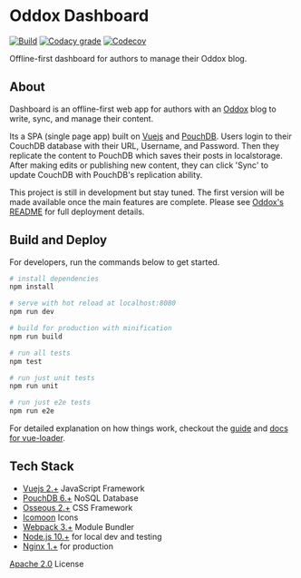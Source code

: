 # Oddox Dashboard

[![Build](https://img.shields.io/travis/amdelamar/oddox-dashboard.svg)](https://travis-ci.org/amdelamar/oddox-dashboard)
[![Codacy grade](https://img.shields.io/codacy/grade/5442d4e80cdf462584e74cdbe9d82063.svg)](https://www.codacy.com/app/amdelamar/oddox-dashboard)
[![Codecov](https://img.shields.io/codecov/c/github/amdelamar/oddox-dashboard.svg)](https://codecov.io/gh/amdelamar/oddox-dashboard)

Offline-first dashboard for authors to manage their Oddox blog.

## About

Dashboard is an offline-first web app for authors with an [Oddox](https://github.com/amdelamar/oddox-server) blog to write, sync, and manage their content.

Its a SPA (single page app) built on [Vuejs](https://vuejs.org/) and [PouchDB](https://pouchdb.com/). Users login to their CouchDB database with their URL, Username, and Password. Then they replicate the content to PouchDB which saves their posts in localstorage. After making edits or publishing new content, they can click 'Sync' to update CouchDB with PouchDB's replication ability.

This project is still in development but stay tuned. The first version will be made available once the main features are complete. Please see [Oddox's README](https://github.com/amdelamar/oddox-server) for full deployment details.

## Build and Deploy

For developers, run the commands below to get started.

``` bash
# install dependencies
npm install

# serve with hot reload at localhost:8080
npm run dev

# build for production with minification
npm run build

# run all tests
npm test

# run just unit tests
npm run unit

# run just e2e tests
npm run e2e
```

For detailed explanation on how things work, checkout the [guide](http://vuejs-templates.github.io/webpack/) and [docs for vue-loader](http://vuejs.github.io/vue-loader).

## Tech Stack

 * [Vuejs 2.+](https://vuejs.org/) JavaScript Framework
 * [PouchDB 6.+](https://pouchdb.com/) NoSQL Database
 * [Osseous 2.+](https://austindelamar.com/osseous/) CSS Framework
 * [Icomoon](http://icomoon.io/) Icons
 * [Webpack 3.+](https://webpack.js.org/) Module Bundler
 * [Node.js 10.+](https://nodejs.org/) for local dev and testing
 * [Nginx 1.+](https://nginx.org/) for production

[Apache 2.0](https://github.com/amdelamar/oddox-dashboard/blob/master/LICENSE) License
